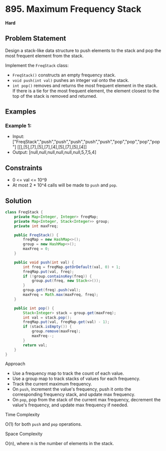 # 895. Maximum Frequency Stack
**Hard**

## Problem Statement
Design a stack-like data structure to push elements to the stack and pop the most frequent element from the stack.

Implement the `FreqStack` class:
- `FreqStack()` constructs an empty frequency stack.
- `void push(int val)` pushes an integer val onto the stack.
- `int pop()` removes and returns the most frequent element in the stack. If there is a tie for the most frequent element, the element closest to the top of the stack is removed and returned.

## Examples
### Example 1:
- Input: ["FreqStack","push","push","push","push","push","pop","pop","pop","pop"] [[],[5],[7],[5],[7],[4],[5],[7],[5],[4]]
- Output: [null,null,null,null,null,null,5,7,5,4]

## Constraints
- 0 <= val <= 10^9
- At most 2 * 10^4 calls will be made to `push` and `pop`.

## Solution
```java
class FreqStack {
	private Map<Integer, Integer> freqMap;
	private Map<Integer, Stack<Integer>> group;
	private int maxFreq;

	public FreqStack() {
		freqMap = new HashMap<>();
		group = new HashMap<>();
		maxFreq = 0;
	}

	public void push(int val) {
		int freq = freqMap.getOrDefault(val, 0) + 1;
		freqMap.put(val, freq);
		if (!group.containsKey(freq)) {
			group.put(freq, new Stack<>());
		}
		group.get(freq).push(val);
		maxFreq = Math.max(maxFreq, freq);
	}

	public int pop() {
		Stack<Integer> stack = group.get(maxFreq);
		int val = stack.pop();
		freqMap.put(val, freqMap.get(val) - 1);
		if (stack.isEmpty()) {
			group.remove(maxFreq);
			maxFreq--;
		}
		return val;
	}
}
```

Approach

- Use a frequency map to track the count of each value.
- Use a group map to track stacks of values for each frequency.
- Track the current maximum frequency.
- On `push`, increment the value's frequency, push it onto the corresponding frequency stack, and update max frequency.
- On `pop`, pop from the stack of the current max frequency, decrement the value's frequency, and update max frequency if needed.

Time Complexity

O(1) for both `push` and `pop` operations.

Space Complexity

O(n), where n is the number of elements in the stack.
